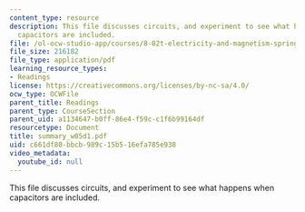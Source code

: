 ```yaml
---
content_type: resource
description: This file discusses circuits, and experiment to see what happens when
  capacitors are included.
file: /ol-ocw-studio-app/courses/8-02t-electricity-and-magnetism-spring-2005/c661df80bbcb989c15b516efa785e938_summary_w05d1.pdf
file_size: 216182
file_type: application/pdf
learning_resource_types:
- Readings
license: https://creativecommons.org/licenses/by-nc-sa/4.0/
ocw_type: OCWFile
parent_title: Readings
parent_type: CourseSection
parent_uid: a1134647-b0ff-86e4-f59c-c1f6b99164df
resourcetype: Document
title: summary_w05d1.pdf
uid: c661df80-bbcb-989c-15b5-16efa785e938
video_metadata:
  youtube_id: null
---
```

This file discusses circuits, and experiment to see what happens when capacitors are included.
